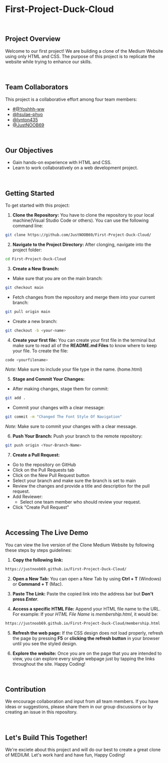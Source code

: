# First-Project-Duck-Cloud

<br>

## Project Overview
Welcome to our first project! We are building a clone of the Medium Website using only HTML and CSS. The purpose of this project is to replicate the website while trying to enhance our skills.

<br>

## Team Collaborators

This project is a collaborative effort among four team members:
- [#@Yoshhh-ww](https://github.com/Yoshhh-ww)
- [@hsulae-phyo](https://github.com/hsulae-phyo)
- [@lynton435](https://github.com/lynton435)
- [@JustNOOB69](https://github.com/JustNOOB69)

<br>

## Our Objectives
- Gain hands-on experience with HTML and CSS.
- Learn to work collaboratively on a web development project.

<br>

## Getting Started
To get started with this project:

1. **Clone the Repository:**
You have to clone the repository to your local machine(Visual Studio Code or others). You can use the following command line: 
```Bash 
git clone https://github.com/JustNOOB69/First-Project-Duck-Cloud/
```
2. **Navigate to the Project Directory:**
After clonging, navigate into the project folder:
```Bash
cd First-Project-Duck-Cloud
```

3. **Create a New Branch:**
- Make sure that you are on the main branch:
```Bash
git checkout main
```


- Fetch changes from the repository and merge them into your current branch:
```Bash
git pull origin main
```


- Create a new branch:
```Bash
git checkout -b <your-name>
```


4. **Create your first file:**
You can create your first file in the terminal but make sure to read all of the **README.md Files** to know where to keep your file.
To create the file:
```Bash
code <yourfilename>
```
*Note:* Make sure to include your file type in the name. (home.html)


5. **Stage and Commit Your Changes:**
- After making changes, stage them for commit:
```bash
git add .
```

- Commit your changes with a clear message:
```bash
git commit -m "Changed The Font Style Of Navigation"
```
*Note:* Make sure to commit your changes with a clear message.

6. **Push Your Branch:**
Push your branch to the remote repository:
```bash
git push origin <Your-Branch-Name>
```

7. **Create a Pull Request:**
- Go to the repository on GitHub
- Click on the Pull Requests tab
- Click on the New Pull Request button
- Select your branch and make sure the branch is set to main
- Review the changes and provide a title and description for the pull request.
- Add Reviewer:
    - Select one team member who should review your request.
- Click "Create Pull Request"

<br>

## Accessing The Live Demo
You can view the live version of the Clone Medium Website by following these steps by steps guidelines:

1. **Copy the following link:**
```bash
https://justnoob69.github.io/First-Project-Duck-Cloud/
```

2. **Open a New Tab:**
You can open a New Tab by using **Ctrl + T** (Windows) or **Command + T** (Mac).


3. **Paste The Link:**
Paste the copied link into the address bar but **Don't press *Enter***.


4. **Access a specific HTML File:**
Append your HTML file name to the URL. 
For example: If your *HTML File Name* is *membership.html*, it would be:
```bash
https://justnoob69.github.io/First-Project-Duck-Cloud/membership.html
```


5. **Refresh the web page:** 
If the CSS design does not load properly, refresh the page by pressing **F5** or **clicking the refresh button** in your browser until you see the styled design.


6. **Explore the website:**
Once you are on the page that you are intended to view, you can explore every single webpage just by tapping the links throughout the site. Happy Coding!

<br>

## Contribution 
We encourage collaboration and input from all team members. If you have ideas or suggestions, please share them in our group discussions or by creating an issue in this repository.

<br>

## Let's Build This Together!
We're exciete about this project and will do our best to create a great clone of MEDIUM. Let's work hard and have fun, Happy Coding!